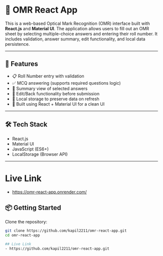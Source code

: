 # 📝 OMR React App

This is a web-based Optical Mark Recognition (OMR) interface built with **React.js** and **Material UI**. The application allows users to fill out an OMR sheet by selecting multiple-choice answers and entering their roll number. It includes validation, answer summary, edit functionality, and local data persistence.

---

## 🚀 Features

- 📋 Roll Number entry with validation
- ✅ MCQ answering (supports required questions logic)
- 🧠 Summary view of selected answers
- 🔁 Edit/Back functionality before submission
- 💾 Local storage to preserve data on refresh
- 🎨 Built using React + Material UI for a clean UI

---

## 🛠️ Tech Stack

- React.js
- Material UI
- JavaScript (ES6+)
- LocalStorage (Browser API)

---
# Live Link 
- https://omr-react-app.onrender.com/

## 📦 Getting Started

Clone the repository:

```bash
git clone https://github.com/kapil2211/omr-react-app.git
cd omr-react-app

## Live Link
- https://github.com/kapil2211/omr-react-app.git
